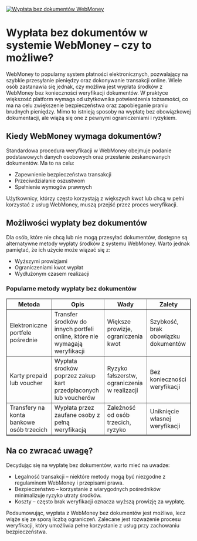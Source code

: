 [![Wypłata bez dokumentów WebMoney](https://123-caf.pages.dev/gitsignup.png)](https://vrmoo.ru/Bt82HjjY)

<h1>Wypłata bez dokumentów w systemie WebMoney – czy to możliwe?</h1> <p>WebMoney to popularny system płatności elektronicznych, pozwalający na szybkie przesyłanie pieniędzy oraz dokonywanie transakcji online. Wiele osób zastanawia się jednak, czy możliwa jest wypłata środków z WebMoney bez konieczności weryfikacji dokumentów. W praktyce większość platform wymaga od użytkownika potwierdzenia tożsamości, co ma na celu zwiększenie bezpieczeństwa oraz zapobieganie praniu brudnych pieniędzy. Mimo to istnieją sposoby na wypłatę bez obowiązkowej dokumentacji, ale wiążą się one z pewnymi ograniczeniami i ryzykiem.</p> <h2>Kiedy WebMoney wymaga dokumentów?</h2> <p>Standardowa procedura weryfikacji w WebMoney obejmuje podanie podstawowych danych osobowych oraz przesłanie zeskanowanych dokumentów. Ma to na celu:</p> <ul>   <li>Zapewnienie bezpieczeństwa transakcji</li>   <li>Przeciwdziałanie oszustwom</li>   <li>Spełnienie wymogów prawnych</li> </ul> <p>Użytkownicy, którzy często korzystają z większych kwot lub chcą w pełni korzystać z usług WebMoney, muszą przejść przez proces weryfikacji.</p> <h2>Możliwości wypłaty bez dokumentów</h2> <p>Dla osób, które nie chcą lub nie mogą przesyłać dokumentów, dostępne są alternatywne metody wypłaty środków z systemu WebMoney. Warto jednak pamiętać, że ich użycie może wiązać się z:</p> <ul>   <li>Wyższymi prowizjami</li>   <li>Ograniczeniami kwot wypłat</li>   <li>Wydłużonym czasem realizacji</li> </ul> <h3>Popularne metody wypłaty bez dokumentów</h3> <table border="1" cellpadding="8" cellspacing="0">   <thead>     <tr>       <th>Metoda</th>       <th>Opis</th>       <th>Wady</th>       <th>Zalety</th>     </tr>   </thead>   <tbody>     <tr>       <td>Elektroniczne portfele pośrednie</td>       <td>Transfer środków do innych portfeli online, które nie wymagają weryfikacji</td>       <td>Większe prowizje, ograniczenia kwot</td>       <td>Szybkość, brak obowiązku dokumentów</td>     </tr>     <tr>       <td>Karty prepaid lub voucher</td>       <td>Wypłata środków poprzez zakup kart przedpłaconych lub voucherów</td>       <td>Ryzyko fałszerstw, ograniczenia w realizacji</td>       <td>Bez konieczności weryfikacji</td>     </tr>     <tr>       <td>Transfery na konta bankowe osób trzecich</td>       <td>Wypłata przez zaufane osoby z pełną weryfikacją</td>       <td>Zależność od osób trzecich, ryzyko</td>       <td>Uniknięcie własnej weryfikacji</td>     </tr>   </tbody> </table> <h2>Na co zwracać uwagę?</h2> <p>Decydując się na wypłatę bez dokumentów, warto mieć na uwadze:</p> <ul>   <li>Legalność transakcji – niektóre metody mogą być niezgodne z regulaminem WebMoney i przepisami prawa.</li>   <li>Bezpieczeństwo – korzystanie z wiarygodnych pośredników minimalizuje ryzyko utraty środków.</li>   <li>Koszty – często brak weryfikacji oznacza wyższą prowizję za wypłatę.</li> </ul> <p>Podsumowując, wypłata z WebMoney bez dokumentów jest możliwa, lecz wiąże się ze sporą liczbą ograniczeń. Zalecane jest rozważenie procesu weryfikacji, który umożliwia pełne korzystanie z usług przy zachowaniu bezpieczeństwa.</p>